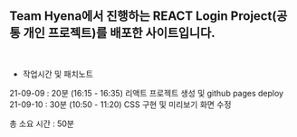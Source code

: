 ## Team Hyena에서 진행하는 REACT Login Project(공통 개인 프로젝트)를 배포한 사이트입니다.

<br>

- 작업시간 및 패치노트

21-09-09 : 20분 (16:15 - 16:35)
리액트 프로젝트 생성 및 github pages deploy
21-09-10 : 30분 (10:50 - 11:20)
CSS 구현 및 미리보기 화면 수정

총 소요 시간 : 50분